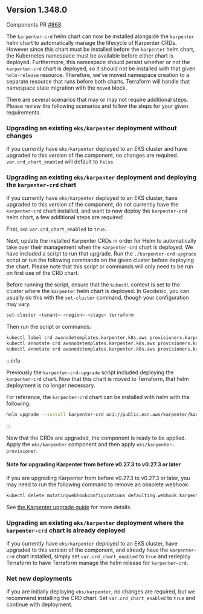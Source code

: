 ## Version 1.348.0

Components PR [#868](https://github.com/cloudposse/terraform-aws-components/pull/868)

The `karpenter-crd` helm chart can now be installed alongside the `karpenter` helm chart to automatically manage the
lifecycle of Karpenter CRDs. However since this chart must be installed before the `karpenter` helm chart, the
Kubernetes namespace must be available before either chart is deployed. Furthermore, this namespace should persist
whether or not the `karpenter-crd` chart is deployed, so it should not be installed with that given `helm-release`
resource. Therefore, we've moved namespace creation to a separate resource that runs before both charts. Terraform will
handle that namespace state migration with the `moved` block.

There are several scenarios that may or may not require additional steps. Please review the following scenarios and
follow the steps for your given requirements.

### Upgrading an existing `eks/karpenter` deployment without changes

If you currently have `eks/karpenter` deployed to an EKS cluster and have upgraded to this version of the component, no
changes are required. `var.crd_chart_enabled` will default to `false`.

### Upgrading an existing `eks/karpenter` deployment and deploying the `karpenter-crd` chart

If you currently have `eks/karpenter` deployed to an EKS cluster, have upgraded to this version of the component, do not
currently have the `karpenter-crd` chart installed, and want to now deploy the `karpenter-crd` helm chart, a few
additional steps are required!

First, set `var.crd_chart_enabled` to `true`.

Next, update the installed Karpenter CRDs in order for Helm to automatically take over their management when the
`karpenter-crd` chart is deployed. We have included a script to run that upgrade. Run the `./karpenter-crd-upgrade`
script or run the following commands on the given cluster before deploying the chart. Please note that this script or
commands will only need to be run on first use of the CRD chart.

Before running the script, ensure that the `kubectl` context is set to the cluster where the `karpenter` helm chart is
deployed. In Geodesic, you can usually do this with the `set-cluster` command, though your configuration may vary.

```bash
set-cluster <tenant>-<region>-<stage> terraform
```

Then run the script or commands:

```bash
kubectl label crd awsnodetemplates.karpenter.k8s.aws provisioners.karpenter.sh app.kubernetes.io/managed-by=Helm --overwrite
kubectl annotate crd awsnodetemplates.karpenter.k8s.aws provisioners.karpenter.sh meta.helm.sh/release-name=karpenter-crd --overwrite
kubectl annotate crd awsnodetemplates.karpenter.k8s.aws provisioners.karpenter.sh meta.helm.sh/release-namespace=karpenter --overwrite
```

:::info

Previously the `karpenter-crd-upgrade` script included deploying the `karpenter-crd` chart. Now that this chart is moved
to Terraform, that helm deployment is no longer necessary.

For reference, the `karpenter-crd` chart can be installed with helm with the following:

```bash
helm upgrade --install karpenter-crd oci://public.ecr.aws/karpenter/karpenter-crd --version "$VERSION" --namespace karpenter
```

:::

Now that the CRDs are upgraded, the component is ready to be applied. Apply the `eks/karpenter` component and then apply
`eks/karpenter-provisioner`.

#### Note for upgrading Karpenter from before v0.27.3 to v0.27.3 or later

If you are upgrading Karpenter from before v0.27.3 to v0.27.3 or later, you may need to run the following command to
remove an obsolete webhook:

```bash
kubectl delete mutatingwebhookconfigurations defaulting.webhook.karpenter.sh
```

See [the Karpenter upgrade guide](https://karpenter.sh/v0.32/upgrading/upgrade-guide/#upgrading-to-v0273) for more
details.

### Upgrading an existing `eks/karpenter` deployment where the `karpenter-crd` chart is already deployed

If you currently have `eks/karpenter` deployed to an EKS cluster, have upgraded to this version of the component, and
already have the `karpenter-crd` chart installed, simply set `var.crd_chart_enabled` to `true` and redeploy Terraform to
have Terraform manage the helm release for `karpenter-crd`.

### Net new deployments

If you are initially deploying `eks/karpenter`, no changes are required, but we recommend installing the CRD chart. Set
`var.crd_chart_enabled` to `true` and continue with deployment.
